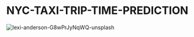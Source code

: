 # NYC-TAXI-TRIP-TIME-PREDICTION
![lexi-anderson-G8wPrJyNqWQ-unsplash](https://github.com/AkshayAI007/NYC-TAXI-TRIP-TIME-PREDICTION/assets/110448324/7669b096-0a69-46b2-a06f-d20193c438b9)

